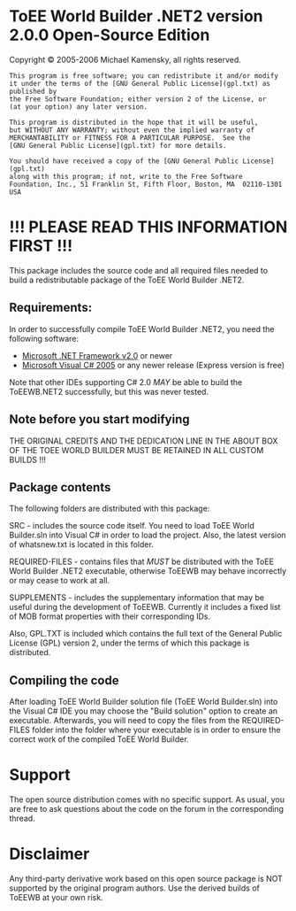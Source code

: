 ToEE World Builder .NET2 version 2.0.0 Open-Source Edition
==========================================================

Copyright &copy; 2005-2006    Michael Kamensky, all rights reserved.

	This program is free software; you can redistribute it and/or modify
	it under the terms of the [GNU General Public License](gpl.txt) as published by
	the Free Software Foundation; either version 2 of the License, or
	(at your option) any later version.
	
	This program is distributed in the hope that it will be useful,
	but WITHOUT ANY WARRANTY; without even the implied warranty of
	MERCHANTABILITY or FITNESS FOR A PARTICULAR PURPOSE.  See the
	[GNU General Public License](gpl.txt) for more details.
	
	You should have received a copy of the [GNU General Public License](gpl.txt)
	along with this program; if not, write to the Free Software
	Foundation, Inc., 51 Franklin St, Fifth Floor, Boston, MA  02110-1301  USA

!!! PLEASE READ THIS INFORMATION FIRST !!!
==========================================

This package includes the source code and all required files needed to
build a redistributable package of the ToEE World Builder .NET2.

Requirements:
-------------

In order to successfully compile ToEE World Builder .NET2, you need the
following software:

* [Microsoft .NET Framework v2.0](http://www.microsoft.com/net/download) or newer
* [Microsoft Visual C# 2005](http://www.microsoft.com/visualstudio/eng/downloads) or any newer release (Express version is free)

Note that other IDEs supporting C# 2.0 *MAY* be able to build the ToEEWB.NET2
successfully, but this was never tested.

Note before you start modifying
-------------------------------

THE ORIGINAL CREDITS AND THE DEDICATION LINE IN THE ABOUT BOX OF THE TOEE WORLD
BUILDER MUST BE RETAINED IN ALL CUSTOM BUILDS !!!

Package contents
----------------

The following folders are distributed with this package:

SRC - includes the source code itself. You need to load ToEE World Builder.sln
      into Visual C# in order to load the project. Also, the latest version of
      whatsnew.txt is located in this folder.

REQUIRED-FILES - contains files that *MUST* be distributed with the ToEE World
                 Builder .NET2 executable, otherwise ToEEWB may behave incorrectly
                 or may cease to work at all.

SUPPLEMENTS - includes the supplementary information that may be useful during
              the development of ToEEWB. Currently it includes a fixed list of
              MOB format properties with their corresponding IDs.

Also, GPL.TXT is included which contains the full text of the General Public
License (GPL) version 2, under the terms of which this package is distributed.

Compiling the code
------------------

After loading ToEE World Builder solution file (ToEE World Builder.sln) into the
Visual C# IDE you may choose the "Build solution" option to create an executable.
Afterwards, you will need to copy the files from the REQUIRED-FILES folder into
the folder where your executable is in order to ensure the correct work of the
compiled ToEE World Builder.

Support
=======

The open source distribution comes with no specific support. As usual, you are
free to ask questions about the code on the forum in the corresponding thread.

Disclaimer
==========

Any third-party derivative work based on this open source package is NOT 
supported by the original program authors. Use the derived builds of ToEEWB
at your own risk.
